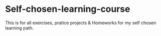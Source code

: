 # Self-chosen-learning-course
This is for all exercises, pratice projects &amp; Homeworks for my self chosen learning path.
